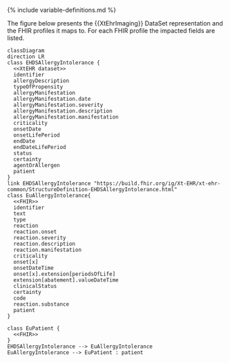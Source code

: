 {% include variable-definitions.md %}

The figure below presents the {{XtEhrImaging}} DataSet representation and the FHIR profiles it maps to. For each FHIR profile the impacted fields are listed.

```mermaid
classDiagram
direction LR
class EHDSAllergyIntolerance {
  <<XtEHR dataset>>
  identifier
  allergyDescription
  typeOfPropensity
  allergyManifestation
  allergyManifestation.date
  allergyManifestation.severity
  allergyManifestation.description
  allergyManifestation.manifestation
  criticality
  onsetDate
  onsetLifePeriod
  endDate
  endDateLifePeriod
  status
  certainty
  agentOrAllergen
  patient
}
link EHDSAllergyIntolerance "https://build.fhir.org/ig/Xt-EHR/xt-ehr-common/StructureDefinition-EHDSAllergyIntolerance.html"
class EuAllergyIntolerance{
  <<FHIR>>
  identifier
  text
  type
  reaction
  reaction.onset
  reaction.severity
  reaction.description
  reaction.manifestation
  criticality
  onset[x]
  onsetDateTime
  onset[x].extension[periodsOfLife]
  extension[abatement].valueDateTime
  clinicalStatus
  certainty
  code
  reaction.substance
  patient
}

class EuPatient {
  <<FHIR>>
}
EHDSAllergyIntolerance --> EuAllergyIntolerance
EuAllergyIntolerance --> EuPatient : patient
```

